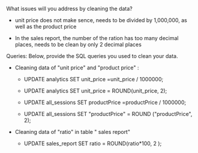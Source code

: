 What issues will you address by cleaning the data?
- unit price does not make sence, needs to be divided by 1,000,000, as well as the product price

- In the sales report, the number of the ration has too many decimal places, needs to be clean by only 2 decimal places



Queries:
Below, provide the SQL queries you used to clean your data.
- Cleaning data of "unit price" and "product price" :
  * UPDATE analytics
    SET unit_price =unit_price / 1000000;
  * UPDATE analytics
    SET unit_price = ROUND(unit_price, 2);

  * UPDATE all_sessions
    SET productPrice =productPrice / 1000000;
  * UPDATE all_sessions
    SET "productPrice" = ROUND ("productPrice", 2);

- Cleaning data of "ratio" in table " sales report"
  * UPDATE sales_report
    SET ratio = ROUND(ratio*100, 2 );


